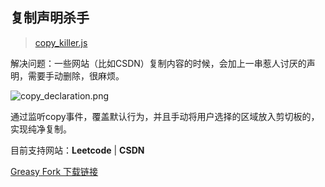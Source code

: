 ## 复制声明杀手

> [copy_killer.js](https://github.com/wuuconix/scripts/blob/main/copy_killer/copy_killer.js)

解决问题：一些网站（比如CSDN）复制内容的时候，会加上一串惹人讨厌的声明，需要手动删除，很麻烦。

![copy_declaration.png](https://s2.loli.net/2022/04/10/LbCmZzBvqTkYI6u.png)

通过监听copy事件，覆盖默认行为，并且手动将用户选择的区域放入剪切板的，实现纯净复制。

目前支持网站：**Leetcode** | **CSDN**

[Greasy Fork 下载链接](https://greasyfork.org/zh-CN/scripts/443108-copy-killer-js)

